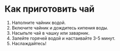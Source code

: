 # Как приготовить чай

1. Наполните чайник водой.
2. Включите чайник и дождитесь кипения воды.
3. Насыпьте чай в чашку или заварник.
4. Залейте горячей водой и настаивайте 3-5 минут.
5. Наслаждайтесь!
